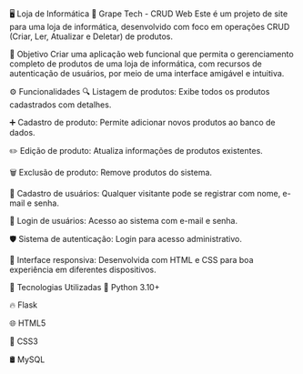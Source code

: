 🖥️ Loja de Informática
🍇 Grape Tech - CRUD Web Este é um projeto de site para uma loja de informática, desenvolvido com foco em operações CRUD (Criar, Ler, Atualizar e Deletar) de produtos.

🎯 Objetivo
Criar uma aplicação web funcional que permita o gerenciamento completo de produtos de uma loja de informática, com recursos de autenticação de usuários, por meio de uma interface amigável e intuitiva.

⚙️ Funcionalidades
🔍 Listagem de produtos: Exibe todos os produtos cadastrados com detalhes.

➕ Cadastro de produto: Permite adicionar novos produtos ao banco de dados.

✏️ Edição de produto: Atualiza informações de produtos existentes.

🗑️ Exclusão de produto: Remove produtos do sistema.

👤 Cadastro de usuários: Qualquer visitante pode se registrar com nome, e-mail e senha.

🔐 Login de usuários: Acesso ao sistema com e-mail e senha.

🛡️ Sistema de autenticação: Login para acesso administrativo.

🎨 Interface responsiva: Desenvolvida com HTML e CSS para boa experiência em diferentes dispositivos.

🧪 Tecnologias Utilizadas
🐍 Python 3.10+

🔥 Flask

🌐 HTML5

🎨 CSS3

🛢️ MySQL
